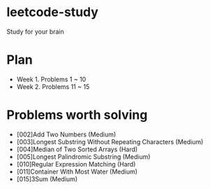 # leetcode-study
Study for your brain

# Plan
* Week 1. Problems 1 ~ 10
* Week 2. Problems 11 ~ 15

# Problems worth solving
* [002]Add Two Numbers (Medium)
* [003]Longest Substring Without Repeating Characters (Medium)
* [004]Median of Two Sorted Arrays (Hard)
* [005]Longest Palindromic Substring (Medium)
* [010]Regular Expression Matching (Hard)
* [011]Container With Most Water (Medium)
* [015]3Sum (Medium)
